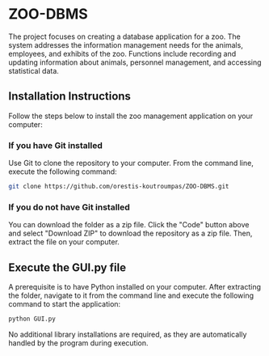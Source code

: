 # ZOO-DBMS

The project focuses on creating a database application for a zoo. The system addresses the information management needs for the animals, employees, and exhibits of
the zoo. Functions include recording and updating information about animals, personnel management, and
accessing statistical data.

## Installation Instructions

Follow the steps below to install the zoo management application on your computer:

### If you have Git installed

Use Git to clone the repository to your computer. From the command line, execute the following command:

```bash
git clone https://github.com/orestis-koutroumpas/ZOO-DBMS.git
```

### If you do not have Git installed

You can download the folder as a zip file.
Click the "Code" button above and select "Download ZIP" to download the repository as a zip file.
Then, extract the file on your computer.

## Execute the GUI.py file

A prerequisite is to have Python installed on your computer.
After extracting the folder, navigate to it from the command line and execute the following command to start the application:

```bash
python GUI.py
```

No additional library installations are required, as they are automatically handled by the program during execution.
